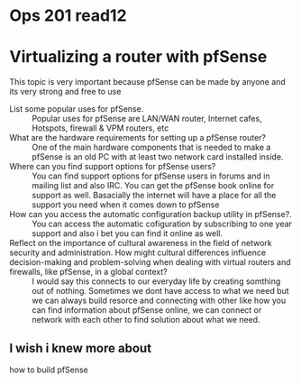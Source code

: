 # Ops 201 read12
# Virtualizing a router with pfSense
This topic is very important because pfSense can be made by anyone and its very strong and free to use
<dl>
  <dt>List some popular uses for pfSense.</dt>
  <dd>Popular uses for pfSense are LAN/WAN router, Internet cafes, Hotspots, firewall & VPM routers, etc</dd>

  <dt>What are the hardware requirements for setting up a pfSense router?</dt>
  <dd>One of the main hardware components that is needed to make a pfSense is an old PC with at least two network card installed inside.</dd>

  <dt>Where can you find support options for pfSense users?</dt>
  <dd>You can find support options for pfSense users in forums and in mailing list and also IRC. You can get the pfSense book online for support as well. Basacially the internet will have a place for all the support you need when it comes down to pfSense</dd>

<dt>How can you access the automatic configuration backup utility in pfSense?.</dt>
  <dd>You can access the automatic cofiguration by subscribing to one year support and also i bet you can find it online as well.</dd>

<dt>Reflect on the importance of cultural awareness in the field of network security and administration. How might cultural differences influence decision-making and problem-solving when dealing with virtual routers and firewalls, like pfSense, in a global context?</dt>
  <dd>I would say this connects to our everyday life by creating somthing out of nothing. Sometimes we dont have access to what we need but we can always build resorce and connecting with other like how you can find information about pfSense online, we can connect or network with each other to find solution about what we need. </dd>
</dl>

## I wish i knew more about 
how to build pfSense